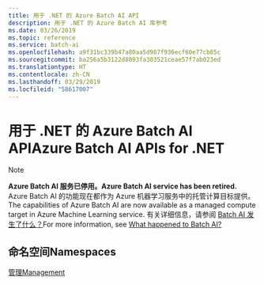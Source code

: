 ```yaml
---
title: 用于 .NET 的 Azure Batch AI API
description: 用于 .NET 的 Azure Batch AI 库参考
ms.date: 03/26/2019
ms.topic: reference
ms.service: batch-ai
ms.openlocfilehash: a9f31bc339b47a80aa5d987f936ecf60e77cb85c
ms.sourcegitcommit: ba256a5b3122d8093fa303521ceae57f7ab023ed
ms.translationtype: HT
ms.contentlocale: zh-CN
ms.lasthandoff: 03/29/2019
ms.locfileid: "58617007"
---
```

# <a name="azure-batch-ai-apis-for-net"></a><span data-ttu-id="59bca-103">用于 .NET 的 Azure Batch AI API</span><span class="sxs-lookup"><span data-stu-id="59bca-103">Azure Batch AI APIs for .NET</span></span>

>[!Note]
><span data-ttu-id="59bca-104">**Azure Batch AI 服务已停用。**</span><span class="sxs-lookup"><span data-stu-id="59bca-104">**Azure Batch AI service has been retired.**</span></span> <span data-ttu-id="59bca-105">Azure Batch AI 的功能现在都作为 Azure 机器学习服务中的托管计算目标提供。</span><span class="sxs-lookup"><span data-stu-id="59bca-105">The capabilities of Azure Batch AI are now available as a managed compute target in Azure Machine Learning service.</span></span> <span data-ttu-id="59bca-106">有关详细信息，请参阅 [Batch AI 发生了什么？](https://aka.ms/batchai-retirement)</span><span class="sxs-lookup"><span data-stu-id="59bca-106">For more information, see [What happened to Batch AI?](https://aka.ms/batchai-retirement)</span></span>

## <a name="namespaces"></a><span data-ttu-id="59bca-107">命名空间</span><span class="sxs-lookup"><span data-stu-id="59bca-107">Namespaces</span></span>

[<span data-ttu-id="59bca-108">管理</span><span class="sxs-lookup"><span data-stu-id="59bca-108">Management</span></span>](/dotnet/api/overview/azure/batchai/management)
